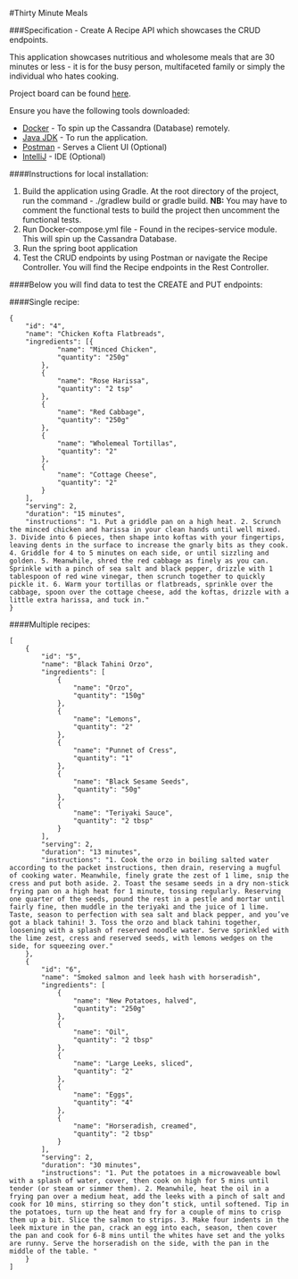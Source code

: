 #Thirty Minute Meals

###Specification - Create A Recipe API which showcases the CRUD endpoints.

This application showcases nutritious and wholesome meals that are 30 minutes or less - it is for the busy person, multifaceted family or simply the individual who hates cooking. 

Project board can be found [here](https://github.com/afuadanquah/thirty-minute-meals/projects?query=is%3Aopen).

Ensure you have the following tools downloaded:

* [Docker](https://docs.docker.com/get-docker/) - To spin up the Cassandra (Database) remotely.
* [Java JDK](https://www.oracle.com/uk/java/technologies/downloads/) - To run the application.
* [Postman](https://www.postman.com/downloads/) - Serves a Client UI (Optional)
* [IntelliJ](https://www.jetbrains.com/idea/download/#section=mac) - IDE (Optional)

####Instructions for local installation:

1. Build the application using Gradle. At the root directory of the project, run the command - ./gradlew build or gradle build. **NB:** You may have to comment the functional tests to build the project then uncomment the functional tests.
2. Run Docker-compose.yml file - Found in the recipes-service module. This will spin up the Cassandra Database.
3. Run the spring boot application
4. Test the CRUD endpoints by using Postman or navigate the Recipe Controller. You will find the Recipe endpoints in the Rest Controller. 

####Below you will find data to test the CREATE and PUT endpoints:

####Single recipe:

```
{
    "id": "4",
    "name": "Chicken Kofta Flatbreads",
    "ingredients": [{
            "name": "Minced Chicken",
            "quantity": "250g"
        },
        {
            "name": "Rose Harissa",
            "quantity": "2 tsp"
        },
        {
            "name": "Red Cabbage",
            "quantity": "250g"
        },
        {
            "name": "Wholemeal Tortillas",
            "quantity": "2"
        },
        {
            "name": "Cottage Cheese",
            "quantity": "2"
        }
    ],
    "serving": 2,
    "duration": "15 minutes",
    "instructions": "1. Put a griddle pan on a high heat. 2. Scrunch the minced chicken and harissa in your clean hands until well mixed. 3. Divide into 6 pieces, then shape into koftas with your fingertips, leaving dents in the surface to increase the gnarly bits as they cook. 4. Griddle for 4 to 5 minutes on each side, or until sizzling and golden. 5. Meanwhile, shred the red cabbage as finely as you can. Sprinkle with a pinch of sea salt and black pepper, drizzle with 1 tablespoon of red wine vinegar, then scrunch together to quickly pickle it. 6. Warm your tortillas or flatbreads, sprinkle over the cabbage, spoon over the cottage cheese, add the koftas, drizzle with a little extra harissa, and tuck in."
}
```
####Multiple recipes:

```
[
    {
        "id": "5",
        "name": "Black Tahini Orzo",
        "ingredients": [
            {
                "name": "Orzo",
                "quantity": "150g"
            },
            {
                "name": "Lemons",
                "quantity": "2"
            },
            {
                "name": "Punnet of Cress",
                "quantity": "1"
            },
            {
                "name": "Black Sesame Seeds",
                "quantity": "50g"
            },
            {
                "name": "Teriyaki Sauce",
                "quantity": "2 tbsp"
            }
        ],
        "serving": 2,
        "duration": "13 minutes",
        "instructions": "1. Cook the orzo in boiling salted water according to the packet instructions, then drain, reserving a mugful of cooking water. Meanwhile, finely grate the zest of 1 lime, snip the cress and put both aside. 2. Toast the sesame seeds in a dry non-stick frying pan on a high heat for 1 minute, tossing regularly. Reserving one quarter of the seeds, pound the rest in a pestle and mortar until fairly fine, then muddle in the teriyaki and the juice of 1 lime. Taste, season to perfection with sea salt and black pepper, and you’ve got a black tahini! 3. Toss the orzo and black tahini together, loosening with a splash of reserved noodle water. Serve sprinkled with the lime zest, cress and reserved seeds, with lemons wedges on the side, for squeezing over."
    },
    {
        "id": "6",
        "name": "Smoked salmon and leek hash with horseradish",
        "ingredients": [
            {
                "name": "New Potatoes, halved",
                "quantity": "250g"
            },
            {
                "name": "Oil",
                "quantity": "2 tbsp"
            },
            {
                "name": "Large Leeks, sliced",
                "quantity": "2"
            },
            {
                "name": "Eggs",
                "quantity": "4"
            },
            {
                "name": "Horseradish, creamed",
                "quantity": "2 tbsp"
            }
        ],
        "serving": 2,
        "duration": "30 minutes",
        "instructions": "1. Put the potatoes in a microwaveable bowl with a splash of water, cover, then cook on high for 5 mins until tender (or steam or simmer them). 2. Meanwhile, heat the oil in a frying pan over a medium heat, add the leeks with a pinch of salt and cook for 10 mins, stirring so they don’t stick, until softened. Tip in the potatoes, turn up the heat and fry for a couple of mins to crisp them up a bit. Slice the salmon to strips. 3. Make four indents in the leek mixture in the pan, crack an egg into each, season, then cover the pan and cook for 6-8 mins until the whites have set and the yolks are runny. Serve the horseradish on the side, with the pan in the middle of the table. "
    }
]
```